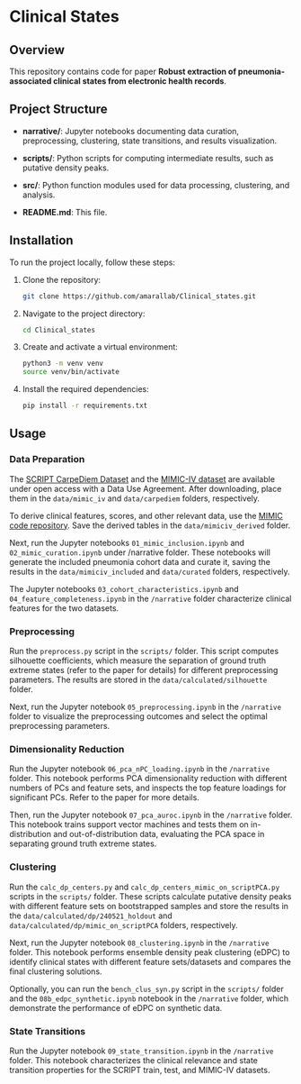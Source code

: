 # Clinical States

## Overview

This repository contains code for paper **Robust extraction of pneumonia-associated clinical states from electronic health records**.

## Project Structure

- **narrative/**: Jupyter notebooks documenting data curation, preprocessing, clustering, state transitions, and results visualization.
- **scripts/**: Python scripts for computing intermediate results, such as putative density peaks.
- **src/**: Python function modules used for data processing, clustering, and analysis.

- **README.md**: This file.

## Installation

To run the project locally, follow these steps:

1. Clone the repository:

   ```bash
   git clone https://github.com/amarallab/Clinical_states.git
   ```  

2. Navigate to the project directory:  

    ```bash
    cd Clinical_states
    ```  

3. Create and activate a virtual environment:

    ```bash
    python3 -m venv venv
    source venv/bin/activate
    ```

4. Install the required dependencies:

    ```bash
    pip install -r requirements.txt
    ```

## Usage

### Data Preparation

The [SCRIPT CarpeDiem Dataset](https://physionet.org/content/script-carpediem-dataset/1.1.0/) and the [MIMIC-IV dataset](https://physionet.org/content/mimiciv/3.0/) are available under open access with a Data Use Agreement. After downloading, place them in the `data/mimic_iv` and `data/carpediem` folders, respectively.

To derive clinical features, scores, and other relevant data, use the [MIMIC code repository](https://github.com/MIT-LCP/mimic-code). Save the derived tables in the `data/mimiciv_derived` folder.

Next, run the Jupyter notebooks `01_mimic_inclusion.ipynb` and `02_mimic_curation.ipynb` under /narrative folder. These notebooks will generate the included pneumonia cohort data and curate it, saving the results in the `data/mimiciv_included` and `data/curated` folders, respectively.

The Jupyter notebooks `03_cohort_characteristics.ipynb` and `04_feature_completeness.ipynb` in the `/narrative` folder characterize clinical features for the two datasets.

### Preprocessing

Run the `preprocess.py` script in the `scripts/` folder. This script computes silhouette coefficients, which measure the separation of ground truth extreme states (refer to the paper for details) for different preprocessing parameters. The results are stored in the `data/calculated/silhouette` folder.

Next, run the Jupyter notebook `05_preprocessing.ipynb` in the `/narrative` folder to visualize the preprocessing outcomes and select the optimal preprocessing parameters.

### Dimensionality Reduction

Run the Jupyter notebook `06_pca_nPC_loading.ipynb` in the `/narrative` folder. This notebook performs PCA dimensionality reduction with different numbers of PCs and feature sets, and inspects the top feature loadings for significant PCs. Refer to the paper for more details.

Then, run the Jupyter notebook `07_pca_auroc.ipynb` in the `/narrative` folder. This notebook trains support vector machines and tests them on in-distribution and out-of-distribution data, evaluating the PCA space in separating ground truth extreme states.

### Clustering

Run the `calc_dp_centers.py` and `calc_dp_centers_mimic_on_scriptPCA.py` scripts in the `scripts/` folder. These scripts calculate putative density peaks with different feature sets on bootstrapped samples and store the results in the `data/calculated/dp/240521_holdout` and `data/calculated/dp/mimic_on_scriptPCA` folders, respectively.

Next, run the Jupyter notebook `08_clustering.ipynb` in the `/narrative` folder. This notebook performs ensemble density peak clustering (eDPC) to identify clinical states with different feature sets/datasets and compares the final clustering solutions.

Optionally, you can run the `bench_clus_syn.py` script in the `scripts/` folder and the `08b_edpc_synthetic.ipynb` notebook in the `/narrative` folder, which demonstrate the performance of eDPC on synthetic data.

### State Transitions

Run the Jupyter notebook `09_state_transition.ipynb` in the `/narrative` folder. This notebook characterizes the clinical relevance and state transition properties for the SCRIPT train, test, and MIMIC-IV datasets.

   
